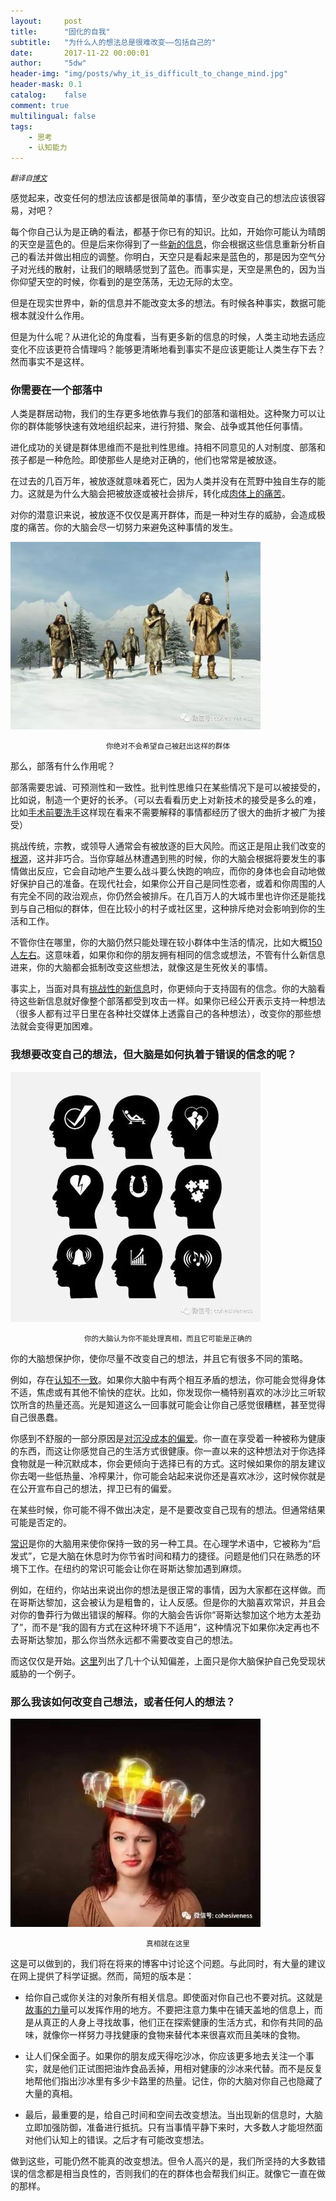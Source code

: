 ```yaml
---
layout:     post
title:      "固化的自我"
subtitle:   "为什么人的想法总是很难改变——包括自己的"
date:       2017-11-22 00:00:01
author:     "5dw"
header-img: "img/posts/why_it_is_difficult_to_change_mind.jpg"
header-mask: 0.1
catalog:    false
comment: true
multilingual: false
tags:
    - 思考
    - 认知能力
---
```


<small>*翻译自[博文](http://www.wearechainsaw.com/2017/05/03/hard-change-someones-mind-even/)*</small>

感觉起来，改变任何的想法应该都是很简单的事情，至少改变自己的想法应该很容易，对吧？

每个你自己认为是正确的看法，都基于你已有的知识。比如，开始你可能认为晴朗的天空是蓝色的。但是后来你得到了一些[新的信息](https://spaceplace.nasa.gov/blue-sky/)，你会根据这些信息重新分析自己的看法并做出相应的调整。你明白，天空只是看起来是蓝色的，那是因为空气分子对光线的散射，让我们的眼睛感觉到了蓝色。而事实是，天空是黑色的，因为当你仰望天空的时候，你看到的是空荡荡，无边无际的太空。

但是在现实世界中，新的信息并不能改变太多的想法。有时候各种事实，数据可能根本就没什么作用。

但是为什么呢？从进化论的角度看，当有更多新的信息的时候，人类主动地去适应变化不应该更符合情理吗？能够更清晰地看到事实不是应该更能让人类生存下去？然而事实不是这样。

### 你需要在一个部落中

人类是群居动物，我们的生存更多地依靠与我们的部落和谐相处。这种聚力可以让你的群体能够快速有效地组织起来，进行狩猎、聚会、战争或其他任何事情。

进化成功的关键是群体思维而不是批判性思维。持相不同意见的人对制度、部落和孩子都是一种危险。即使那些人是绝对正确的，他们也常常是被放逐。

在过去的几百万年，被放逐就意味着死亡，因为人类并没有在荒野中独自生存的能力。这就是为什么大脑会把被放逐或被社会排斥，转化成[肉体上的痛苦](http://www.apa.org/monitor/2012/04/rejection.aspx)。

对你的潜意识来说，被放逐不仅仅是离开群体，而是一种对生存的威胁，会造成极度的痛苦。你的大脑会尽一切努力来避免这种事情的发生。

![](/img/posts/why_it_is_difficult_to_change_mind_1.jpg)
<center><small>你绝对不会希望自己被赶出这样的群体</small></center>

那么，部落有什么作用呢？

部落需要忠诚、可预测性和一致性。批判性思维只在某些情况下是可以被接受的，比如说，制造一个更好的长矛。（可以去看看历史上对新技术的接受是多么的难，比如[手术前要洗手](https://en.wikipedia.org/wiki/Ignaz_Semmelweis)这样现在看来不需要解释的事情都经历了很大的曲折才被广为接受）

挑战传统，宗教，或领导人通常会有被放逐的巨大风险。而这正是阻止我们改变的[根源](https://www.nature.com/articles/srep39589)，这并非巧合。当你穿越丛林遭遇到熊的时候，你的大脑会根据将要发生的事情做出反应，它会自动地产生要么战斗要么快跑的响应，而你的身体也会自动地做好保护自己的准备。在现代社会，如果你公开自己是同性恋者，或着和你周围的人有完全不同的政治观点，你仍然会被排斥。在几百万人的大城市里也许你还是能找到与自己相似的群体，但在比较小的村子或社区里，这种排斥绝对会影响到你的生活和工作。

不管你住在哪里，你的大脑仍然只能处理在较小群体中生活的情况，比如大概[150人左右](https://www.theguardian.com/technology/2010/mar/14/my-bright-idea-robin-dunbar)。这意味着，如果你和你的朋友拥有相同的信念或想法，不管有什么新信息进来，你的大脑都会抵制改变这些想法，就像这是生死攸关的事情。

事实上，当面对具有[挑战性的新信息](http://www.newyorker.com/magazine/2017/02/27/why-facts-dont-change-our-minds)时，你更倾向于支持固有的信念。你的大脑看待这些新信息就好像整个部落都受到攻击一样。如果你已经公开表示支持一种想法（很多人都有过平日里在各种社交媒体上透露自己的各种想法），改变你的那些想法就会变得更加困难。

### 我想要改变自己的想法，但大脑是如何执着于错误的信念的呢？ 

![](/img/posts/why_it_is_difficult_to_change_mind_2.jpg)
<center><small>你的大脑认为你不能处理真相，而且它可能是正确的</small></center>

你的大脑想保护你，使你尽量不改变自己的想法，并且它有很多不同的策略。

例如，存在[认知不一致](https://en.wikipedia.org/wiki/Cognitive_dissonance)。如果你大脑中有两个相互矛盾的想法，你可能会觉得身体不适，焦虑或有其他不愉快的症状。比如，你发现你一桶特别喜欢的冰沙比三听软饮所含的热量还高。光是知道这么一回事就可能会让你自己感觉很糟糕，甚至觉得自己很愚蠢。

你感到不舒服的一部分原因是[对沉没成本的偏爱](https://litemind.com/sunk-cost-bias/)。你一直在享受着一种被称为健康的东西，而这让你感觉自己的生活方式很健康。你一直以来的这种想法对于你选择食物就是一种沉默成本，你会更倾向于选择已有的方式。这时候如果你的朋友建议你去喝一些低热量、冷榨果汁，你可能会站起来说你还是喜欢冰沙，这时候你就是在公开宣布自己的想法，捍卫已有的偏爱。

在某些时候，你可能不得不做出决定，是不是要改变自己现有的想法。但通常结果可能是否定的。

[常识](https://en.wikipedia.org/wiki/Heuristics_in_judgment_and_decision-making)是你的大脑用来使你保持一致的另一种工具。在心理学术语中，它被称为“启发式”，它是大脑在休息时为你节省时间和精力的捷径。问题是他们只在熟悉的环境下工作。在纽约的常识可能会让你在哥斯达黎加遇到麻烦。

例如，在纽约，你站出来说出你的想法是很正常的事情，因为大家都在这样做。而在哥斯达黎加，这会被认为是粗鲁的，让人反感。但是你的大脑喜欢常识，并且会对你的鲁莽行为做出错误的解释。你的大脑会告诉你“哥斯达黎加这个地方太差劲了”，而不是“我的固有方式在这种环境下不适用”，这种情况下如果你决定再也不去哥斯达黎加，那么你当然永远都不需要改变自己的想法。

而这仅仅是开始。[这里](https://en.wikipedia.org/wiki/List_of_cognitive_biases)列出了几十个认知偏差，上面只是你大脑保护自己免受现状威胁的一个例子。

### 那么我该如何改变自己想法，或者任何人的想法？

![](/img/posts/why_it_is_difficult_to_change_mind_3.jpg)
<center><small>真相就在这里</small></center>

这是可以做到的，我们将在将来的博客中讨论这个问题。与此同时，有大量的建议在网上提供了科学证据。然而，简短的版本是：

* 给你自己或你关注的对象所有相关信息。即使面对你自己也不要对抗。这就是[故事的力量](http://www.wearechainsaw.com/2016/10/03/the-storytelling-animal/)可以发挥作用的地方。不要把注意力集中在铺天盖地的信息上，而是从真正的人身上寻找故事，他们正在探索健康的生活方式，和你有共同的品味，就像你一样努力寻找健康的食物来替代本来很喜欢而且美味的食物。

* 让人们保全面子。如果你的朋友成天得吃沙冰，你应该更多地去关注一个事实，就是他们正试图把油炸食品丢掉，用相对健康的沙冰来代替。而不是反复地帮他们指出沙冰里有多少卡路里的热量。记住，你的大脑对你自己也隐藏了大量的真相。

* 最后，最重要的是，给自己时间和空间去改变想法。当出现新的信息时，大脑立即加强防御，准备进行抵抗。只有当事情平静下来时，大多数人才能坦然面对他们认知上的错误。之后才有可能改变想法。

做到这些，可能仍然不能真的改变想法。但令人高兴的是，我们所坚持的大多数错误的信念都是相当良性的，否则我们的在的群体也会帮我们纠正。就像它一直在做的那样。
